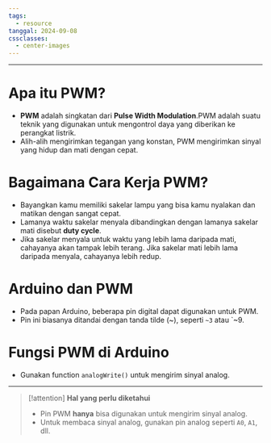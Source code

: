 ```yaml
---
tags:
  - resource
tanggal: 2024-09-08
cssclasses:
  - center-images
---
```

___
# Apa itu PWM?
- **PWM** adalah singkatan dari **Pulse Width Modulation**.PWM adalah suatu teknik yang digunakan untuk mengontrol daya yang diberikan ke perangkat listrik.
- Alih-alih mengirimkan tegangan yang konstan, PWM mengirimkan sinyal yang hidup dan mati dengan cepat.

# Bagaimana Cara Kerja PWM?
- Bayangkan kamu memiliki sakelar lampu yang bisa kamu nyalakan dan matikan dengan sangat cepat.
- Lamanya waktu sakelar menyala dibandingkan dengan lamanya sakelar mati disebut **duty cycle**.
- Jika sakelar menyala untuk waktu yang lebih lama daripada mati, cahayanya akan tampak lebih terang. Jika sakelar mati lebih lama daripada menyala, cahayanya lebih redup.

# Arduino dan PWM
- Pada papan Arduino, beberapa pin digital dapat digunakan untuk PWM.
- Pin ini biasanya ditandai dengan tanda tilde (~), seperti `~3` atau `~9.

# Fungsi PWM di Arduino
- Gunakan function `analogWrite()` untuk mengirim sinyal analog.
___
> [!attention] **Hal yang perlu diketahui**
> - Pin PWM **hanya** bisa digunakan untuk mengirim sinyal analog.
> - Untuk membaca sinyal analog, gunakan pin analog seperti `A0`, `A1`, dll.